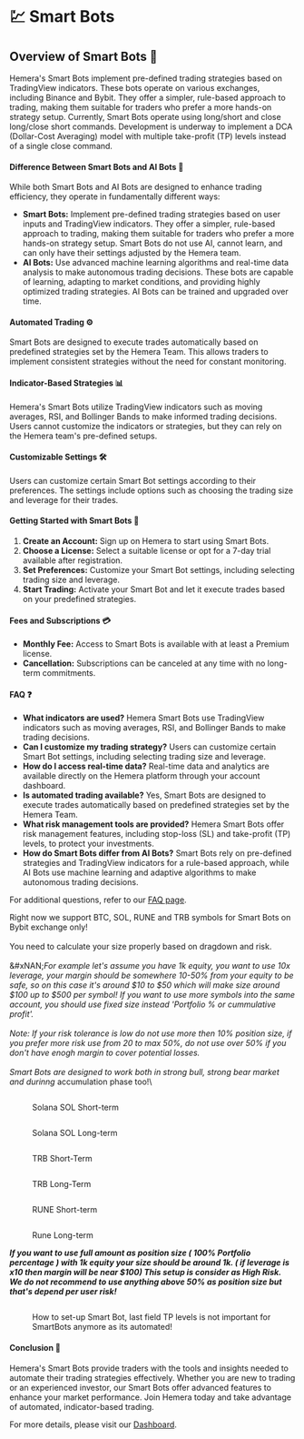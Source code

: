 # 💹 Smart Bots

## Overview of Smart Bots 🤖

Hemera's Smart Bots implement pre-defined trading strategies based on TradingView indicators. These bots operate on various exchanges, including Binance and Bybit. They offer a simpler, rule-based approach to trading, making them suitable for traders who prefer a more hands-on strategy setup. Currently, Smart Bots operate using long/short and close long/close short commands. Development is underway to implement a DCA (Dollar-Cost Averaging) model with multiple take-profit (TP) levels instead of a single close command.

#### Difference Between Smart Bots and AI Bots 🧠

While both Smart Bots and AI Bots are designed to enhance trading efficiency, they operate in fundamentally different ways:

* **Smart Bots:** Implement pre-defined trading strategies based on user inputs and TradingView indicators. They offer a simpler, rule-based approach to trading, making them suitable for traders who prefer a more hands-on strategy setup. Smart Bots do not use AI, cannot learn, and can only have their settings adjusted by the Hemera team.
* **AI Bots:** Use advanced machine learning algorithms and real-time data analysis to make autonomous trading decisions. These bots are capable of learning, adapting to market conditions, and providing highly optimized trading strategies. AI Bots can be trained and upgraded over time.

#### Automated Trading ⚙️

Smart Bots are designed to execute trades automatically based on predefined strategies set by the Hemera Team. This allows traders to implement consistent strategies without the need for constant monitoring.

#### Indicator-Based Strategies 📊

Hemera's Smart Bots utilize TradingView indicators such as moving averages, RSI, and Bollinger Bands to make informed trading decisions. Users cannot customize the indicators or strategies, but they can rely on the Hemera team's pre-defined setups.

#### Customizable Settings 🛠️

Users can customize certain Smart Bot settings according to their preferences. The settings include options such as choosing the trading size and leverage for their trades.

#### Getting Started with Smart Bots 🚀

1. **Create an Account:** Sign up on Hemera to start using Smart Bots.
2. **Choose a License:** Select a suitable license or opt for a 7-day trial available after registration.
3. **Set Preferences:** Customize your Smart Bot settings, including selecting trading size and leverage.
4. **Start Trading:** Activate your Smart Bot and let it execute trades based on your predefined strategies.

#### Fees and Subscriptions 💳

* **Monthly Fee:** Access to Smart Bots is available with at least a Premium license.
* **Cancellation:** Subscriptions can be canceled at any time with no long-term commitments.

#### FAQ ❓

* **What indicators are used?** Hemera Smart Bots use TradingView indicators such as moving averages, RSI, and Bollinger Bands to make trading decisions.
* **Can I customize my trading strategy?** Users can customize certain Smart Bot settings, including selecting trading size and leverage.
* **How do I access real-time data?** Real-time data and analytics are available directly on the Hemera platform through your account dashboard.
* **Is automated trading available?** Yes, Smart Bots are designed to execute trades automatically based on predefined strategies set by the Hemera Team.
* **What risk management tools are provided?** Hemera Smart Bots offer risk management features, including stop-loss (SL) and take-profit (TP) levels, to protect your investments.
* **How do Smart Bots differ from AI Bots?** Smart Bots rely on pre-defined strategies and TradingView indicators for a rule-based approach, while AI Bots use machine learning and adaptive algorithms to make autonomous trading decisions.

For additional questions, refer to our [FAQ page](https://docs.hemeratrading.net/faq).

Right now we support BTC, SOL, RUNE and TRB symbols for Smart Bots on Bybit exchange only!\
\
You need to calculate your size properly  based on dragdown and risk.\
\
&#xNAN;_&#x46;or example let's assume you have 1k equity, you want to use 10x leverage, your margin should be somewhere 10-50% from your equity to be safe, so on this case it's around $10 to $50 which will make size around $100 up to $500 per symbol! If you want to use more symbols into the same account, you should use fixed size instead 'Portfolio % or cummulative profit'._\
\
_Note: If your risk tolerance is low do not use more then 10% position size, if you prefer more risk use from 20 to max 50%, do not use over 50% if you don't have enogh margin to cover potential losses._\
\
_Smart Bots are designed to work both in strong bull, strong bear market and durinng_ accumulation phase too!\


<figure><img src=".gitbook/assets/solanashortterm (1).png" alt=""><figcaption><p>Solana SOL Short-term</p></figcaption></figure>

<figure><img src=".gitbook/assets/solanalongterm (2).png" alt=""><figcaption><p>Solana SOL Long-term</p></figcaption></figure>



<figure><img src=".gitbook/assets/trbshortterm (1).png" alt=""><figcaption><p>TRB Short-Term</p></figcaption></figure>

<figure><img src=".gitbook/assets/trblongterm (1).png" alt=""><figcaption><p>TRB Long-Term</p></figcaption></figure>

<figure><img src=".gitbook/assets/runeshortterm.png" alt=""><figcaption><p>RUNE Short-term</p></figcaption></figure>

<figure><img src=".gitbook/assets/runelong (1).png" alt=""><figcaption><p>Rune Long-term</p></figcaption></figure>

_**If you want to use full amount as position size ( 100% Portfolio percentage ) with 1k equity your size should be around 1k. ( if leverage is x10 then margin will be near $100) This setup is consider as High Risk. We do not recommend to use anything above 50% as position size but that's depend per user risk!**_

<figure><img src=".gitbook/assets/smartbotsettings.png" alt=""><figcaption><p>How to set-up Smart Bot, last field TP levels is not important for SmartBots anymore as its automated!</p></figcaption></figure>



#### Conclusion 🏁

Hemera's Smart Bots provide traders with the tools and insights needed to automate their trading strategies effectively. Whether you are new to trading or an experienced investor, our Smart Bots offer advanced features to enhance your market performance. Join Hemera today and take advantage of automated, indicator-based trading.

For more details, please visit our [Dashboard](https://hemeratrading.net/smart-bots).

